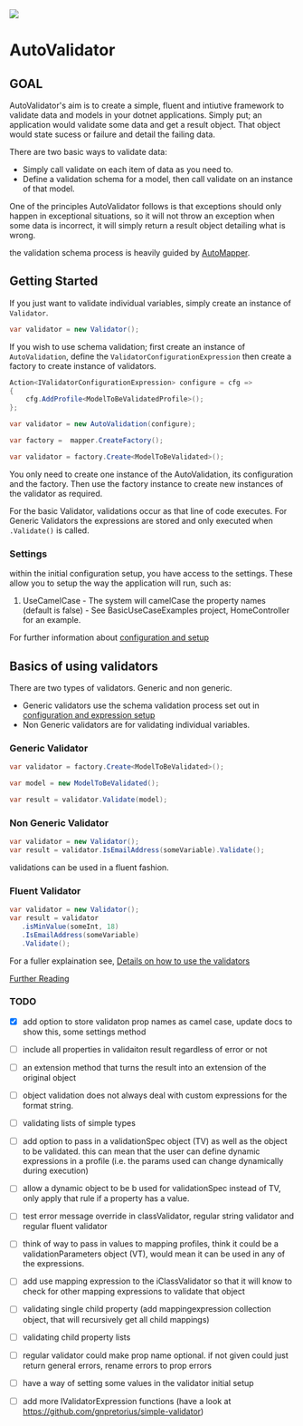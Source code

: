<a href="http://home.houseofhawkins.com:8080/viewType.html?buildTypeId=AutoValidator_Nuget&guest=1">
<img src="http://home.houseofhawkins.com:8080/app/rest/builds/buildType:(id:AutoValidator_Nuget)/statusIcon"/>
</a>

# AutoValidator

## GOAL

AutoValidator's aim is to create a simple, fluent and intiutive framework to validate data and models in your dotnet applications. Simply put; an application would validate some data and get a result object.  That object would state sucess or failure and detail the failing data.

There are two basic ways to validate data:

 * Simply call validate on each item of data as you need to.
 * Define a validation schema for a model, then call validate on an instance of that model.

One of the principles AutoValidator follows is that exceptions should only happen in exceptional situations, so it will not throw an exception when some data is incorrect, it will simply return a result object detailing what is wrong.

the validation schema process is heavily guided by [AutoMapper](https://github.com/AutoMapper/AutoMapper).


## Getting Started

If you just want to validate individual variables, simply create an instance of `Validator`.

 ```c#
 var validator = new Validator();
 ```

If you wish to use schema validation; first create an instance of `AutoValidation`, define the `ValidatorConfigurationExpression` then create a factory to create instance of validators.

```c#
Action<IValidatorConfigurationExpression> configure = cfg =>
{
    cfg.AddProfile<ModelToBeValidatedProfile>();
};

var validator = new AutoValidation(configure);

var factory =  mapper.CreateFactory();

var validator = factory.Create<ModelToBeValidated>();
```

You only need to create one instance of the AutoValidation, its configuration and the factory.  Then use the factory instance to create new instances of the validator as required.

For the basic Validator, validations occur as that line of code executes.  For Generic Validators the expressions are stored and only executed when `.Validate()` is called.

### Settings

within the initial configuration setup, you have access to the settings.  These allow you to setup the way the application will run, such as:

 1) UseCamelCase - The system will camelCase the property names (default is false) - See BasicUseCaseExamples project, HomeController for an example.

For further information about [configuration and setup](https://github.com/twistedtwig/AutoValidator/wiki/Validator-Configuration-Setup)


## Basics of using validators

There are two types of validators.  Generic and non generic.

 - Generic validators use the schema validation process set out in [configuration and expression setup](https://github.com/twistedtwig/AutoValidator/wiki/Mapper-Configuration-Setup)
 - Non Generic validators are for validating individual variables.

 ### Generic Validator
 ```c#
var validator = factory.Create<ModelToBeValidated>();

var model = new ModelToBeValidated();

var result = validator.Validate(model);
 ```

 ### Non Generic Validator
 ```c#
 var validator = new Validator();
 var result = validator.IsEmailAddress(someVariable).Validate();
 ```
 
validations can be used in a fluent fashion.

### Fluent Validator
 ```c#
 var validator = new Validator();
 var result = validator
	.isMinValue(someInt, 18)
	.IsEmailAddress(someVariable)
	.Validate();
 ```

For a fuller explaination see, [Details on how to use the validators](https://github.com/twistedtwig/AutoValidator/wiki/Validator-usage)



 [Further Reading](https://github.com/twistedtwig/AutoValidator/wiki)


### TODO 
 - [x] add option to store validaton prop names as camel case, update docs to show this, some settings method
 - [ ] include all properties in validaiton result regardless of error or not
 - [ ] an extension method that turns the result into an extension of the original object
 - [ ] object validation does not always deal with custom expressions for the format string.
 - [ ] validating lists of simple types
 - [ ] add option to pass in a validationSpec object (TV) as well as the object to be validated.  this can mean that the user can define dynamic expressions in a profile (i.e. the params used can change dynamically during execution)
 - [ ] allow a dynamic object to be b used for validationSpec instead of TV, only apply that rule if a property has a value.
 - [ ] test error message override in classValidator, regular string validator and regular fluent validator
 - [ ] think of way to pass in values to mapping profiles, think it could be a validationParameters object (VT), would mean it can be used in any of the expressions.
 - [ ] add use mapping expression to the iClassValidator so that it will know to check for other mapping expressions to validate that object
 - [ ] validating single child property (add mappingexpression collection object, that will recursively get all child mappings)
 - [ ] validating child property lists
 - [ ] regular validator could make prop name optional.  if not given could just return general errors, rename errors to prop errors
 - [ ] have a way of setting some values in the validator initial setup
 - [ ] add more IValidatorExpression functions (have a look at https://github.com/gnpretorius/simple-validator)
 

